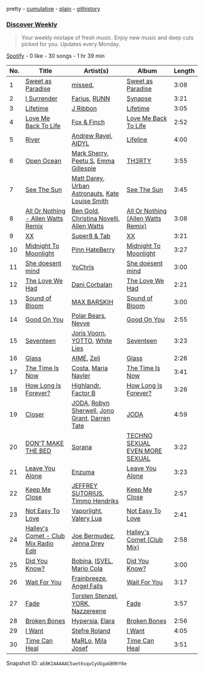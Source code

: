 pretty - [cumulative](/playlists/cumulative/37i9dQZEVXcMQ21aVFwcU6.md) - [plain](/playlists/plain/37i9dQZEVXcMQ21aVFwcU6) - [githistory](https://github.githistory.xyz/mdn522/spotify-playlist-archive/blob/main/playlists/plain/37i9dQZEVXcMQ21aVFwcU6)

### [Discover Weekly](https://open.spotify.com/playlist/37i9dQZEVXcMQ21aVFwcU6)

> Your weekly mixtape of fresh music\. Enjoy new music and deep cuts picked for you\. Updates every Monday.

[Spotify](https://open.spotify.com/user/spotify) - 0 like - 30 songs - 1 hr 39 min

| No. | Title | Artist(s) | Album | Length |
|---|---|---|---|---|
| 1 | [Sweet as Paradise](https://open.spotify.com/track/1LamKXZaBNe6UWgyX929FU) | [missed.](https://open.spotify.com/artist/3QH4U1cl3vgR0l7JsE19jd) | [Sweet as Paradise](https://open.spotify.com/album/09hC0H5Pbxs90jiIQGnENJ) | 3:08 |
| 2 | [I Surrender](https://open.spotify.com/track/3CqljDwvW3VLecNUNqTdDr) | [Farius](https://open.spotify.com/artist/76hZkywgIhbcrNft5bToXZ), [RUNN](https://open.spotify.com/artist/3l0H4QNiYYNdIsnZ4JgJAg) | [Synapse](https://open.spotify.com/album/5537uajf1toPNXqzVKaTaB) | 3:21 |
| 3 | [Lifetime](https://open.spotify.com/track/4fngEmw1UWrEomobMMONyL) | [J Ribbon](https://open.spotify.com/artist/0d3EDVe5qgeW2UnrPgPhsk) | [Lifetime](https://open.spotify.com/album/3YYhyx9KGWk1wPwU01tbdW) | 3:05 |
| 4 | [Love Me Back To Life](https://open.spotify.com/track/4xzcv9qTrfT5J0OhGprYSh) | [Fox & Finch](https://open.spotify.com/artist/192OPDXqnt1CBYqSpUWFa4) | [Love Me Back To Life](https://open.spotify.com/album/1mePonrxXcw752hfglvYyW) | 2:52 |
| 5 | [River](https://open.spotify.com/track/3zl4Rdr184PYtCuAQIdlcj) | [Andrew Rayel](https://open.spotify.com/artist/1UtBjqMZBAmqIPlDrKu7Tr), [AIDYL](https://open.spotify.com/artist/63YNSGgVHzU8j43ngzTw1f) | [Lifeline](https://open.spotify.com/album/3i9OwhydpiqFzTmWCU34EL) | 4:00 |
| 6 | [Open Ocean](https://open.spotify.com/track/3GtilSMqsxXAhyEFUYzw3U) | [Mark Sherry](https://open.spotify.com/artist/3mvBDVwojbFc7hmDIgoIHH), [Peetu S](https://open.spotify.com/artist/2G4Uvipvoj1FK1Fuetayle), [Emma Gillespie](https://open.spotify.com/artist/51XNkpCEypEY3z4ruyngRc) | [TH3RTY](https://open.spotify.com/album/5lkMUrbDsuhBofkgaKgNeC) | 3:55 |
| 7 | [See The Sun](https://open.spotify.com/track/4t2gGQPTb9hK8vDPjjlizR) | [Matt Darey](https://open.spotify.com/artist/20IiZT2AHU5GwnzncwJX6S), [Urban Astronauts](https://open.spotify.com/artist/24Pyk5epPtvgwDf8GQRYXj), [Kate Louise Smith](https://open.spotify.com/artist/1oTc5uL1Jrp1VwqdJrW7TT) | [See The Sun](https://open.spotify.com/album/6rElMO4kHumGgofUusrHCm) | 3:45 |
| 8 | [All Or Nothing \- Allen Watts Remix](https://open.spotify.com/track/4abeoDklqOpdyuYLLcmVQ2) | [Ben Gold](https://open.spotify.com/artist/4DXcK8M3bJkCFfhHIkudyL), [Christina Novelli](https://open.spotify.com/artist/1dbzT291PCwwYJK0l3Tr1n), [Allen Watts](https://open.spotify.com/artist/04FzGJxkYQ7zIRoCLQzLqR) | [All Or Nothing \(Allen Watts Remix\)](https://open.spotify.com/album/47H63nRrWFmT6OIRyNOL4d) | 3:08 |
| 9 | [XX](https://open.spotify.com/track/76ma1GT4O6D1WO4AfIdEnO) | [Super8 & Tab](https://open.spotify.com/artist/3WGxBKuYawiVOmCwR8FIUC) | [XX](https://open.spotify.com/album/0Qr6hyjW3JqnnjRxKiy4Bk) | 3:21 |
| 10 | [Midnight To Moonlight](https://open.spotify.com/track/3hQrGYRWkM0M9KVTWCkZKX) | [Pinn HateBerry](https://open.spotify.com/artist/0weAAinyJFsbn5Pz2j38ly) | [Midnight To Moonlight](https://open.spotify.com/album/570RsiseTEZxikNh4tPmBG) | 3:27 |
| 11 | [She doesent mind](https://open.spotify.com/track/7GG2Tf045BFrwI4Q53E0Fe) | [YoChris](https://open.spotify.com/artist/0hD4KMvZlL9fdZ2tcizO2N) | [She doesent mind](https://open.spotify.com/album/10Feo89NPUpYC7LNoMxyu6) | 3:00 |
| 12 | [The Love We Had](https://open.spotify.com/track/6d9QsSxRwN0jL5src4woDN) | [Dani Corbalan](https://open.spotify.com/artist/2G94MwfTiv77XfLBnfGdhO) | [The Love We Had](https://open.spotify.com/album/7Bo7IqvFNECqXsvB8oA6oc) | 2:21 |
| 13 | [Sound of Bloom](https://open.spotify.com/track/1EcSuTMIVcLNnqq4TrPaTe) | [MAX BARSKIH](https://open.spotify.com/artist/5zXGVPJHUzQPUXKA7AlTi5) | [Sound of Bloom](https://open.spotify.com/album/2Vf1VA6WCue48dtWNRJiCr) | 3:00 |
| 14 | [Good On You](https://open.spotify.com/track/0RGcKxmbyP34HBeNdsbUkW) | [Polar Bears](https://open.spotify.com/artist/0Ec3BmyWtzjCid5QjMGmRI), [Nevve](https://open.spotify.com/artist/3RTklnRcfHgkQJwFpgOq3t) | [Good On You](https://open.spotify.com/album/04nq9JW6YcDNw9Sn891uvs) | 2:55 |
| 15 | [Seventeen](https://open.spotify.com/track/7JWcNzIEvT4YIS0hplWZBs) | [Joris Voorn](https://open.spotify.com/artist/4jGpKAmwvU263l0tUh4xKU), [YOTTO](https://open.spotify.com/artist/5Dyfxq0ZrFjjeFBdSNxDbo), [White Lies](https://open.spotify.com/artist/6ssXMmc5EOUrauZxirM910) | [Seventeen](https://open.spotify.com/album/18n4STVyi9RQAlFSYINDf3) | 3:23 |
| 16 | [Glass](https://open.spotify.com/track/37jYVixBwiKS7wZSRw4Zpp) | [AIMÉ](https://open.spotify.com/artist/7IzSLcjhE05QonUdUtqQ3R), [Zeli](https://open.spotify.com/artist/76XUcSGE6JZ8pbCxnBd1iz) | [Glass](https://open.spotify.com/album/67Dx9P8UZC3shXW7KVgpf3) | 2:26 |
| 17 | [The Time Is Now](https://open.spotify.com/track/55adpqBNS6o2r12rgRspWb) | [Costa](https://open.spotify.com/artist/7IIb3I34G7MKHkscqTWPIJ), [Maria Nayler](https://open.spotify.com/artist/3tQfcFJsrGokPBQ5IgXY7O) | [The Time Is Now](https://open.spotify.com/album/70RMIwZpEpgLTu7MomgeVQ) | 3:41 |
| 18 | [How Long Is Forever?](https://open.spotify.com/track/1vNmwCE2s96B2TRWLbxpKc) | [Highlandr](https://open.spotify.com/artist/477Yv3zJqTgWiluEYambhg), [Factor B](https://open.spotify.com/artist/4OUavLWUepaSy6MNjkNS3g) | [How Long Is Forever?](https://open.spotify.com/album/7jQCze4e64lqYkZ0nXS9EY) | 3:26 |
| 19 | [Closer](https://open.spotify.com/track/1afMiKqXVRBunESLuUtCqJ) | [JODA](https://open.spotify.com/artist/5KS3RbR9m98HkNQzJy7dZJ), [Robyn Sherwell](https://open.spotify.com/artist/6vjYF7rDvsWBtHnPgBmJvs), [Jono Grant](https://open.spotify.com/artist/3Cs2Bm3Qwc9It4om0KVK8E), [Darren Tate](https://open.spotify.com/artist/16330UNmPRfGUXZC6flXqI) | [JODA](https://open.spotify.com/album/5QoX8eEaLS9XKFFzYcFC6B) | 4:59 |
| 20 | [DON'T MAKE THE BED](https://open.spotify.com/track/3KSqrhfmDvnX9NHQumEKVh) | [Sorana](https://open.spotify.com/artist/1PnnRNGfichOAfPOn5mVyx) | [TECHNO SEXUAL EVEN MORE SEXUAL](https://open.spotify.com/album/10lercQKDbqgzzSOtTuuVa) | 3:22 |
| 21 | [Leave You Alone](https://open.spotify.com/track/19dAcEg4umOMOMfDsyQOF1) | [Enzuma](https://open.spotify.com/artist/2qsO9ynBMspvOZpPcyfEqh) | [Leave You Alone](https://open.spotify.com/album/11V4SetNQlVzNMfurvI3Ya) | 3:23 |
| 22 | [Keep Me Close](https://open.spotify.com/track/6GifPmBMc0n2Gs3zfRkB5D) | [JEFFREY SUTORIUS](https://open.spotify.com/artist/2XGg454n1pSdgoqrfcSDbq), [Timmo Hendriks](https://open.spotify.com/artist/7rNPTious4qaZVcKH3cmX3) | [Keep Me Close](https://open.spotify.com/album/6BtAz6g22Yyslt5L4nDptQ) | 2:57 |
| 23 | [Not Easy To Love](https://open.spotify.com/track/5RStdUTLJbAHyx9VUxmvwD) | [Vaporlight](https://open.spotify.com/artist/2PqOUbx2GPnalkxHYumX3H), [Valery Lua](https://open.spotify.com/artist/0vNfKnAkh1mgDe9aTm25H2) | [Not Easy To Love](https://open.spotify.com/album/3YO89nWXM0UM5h2HpWSp4j) | 2:41 |
| 24 | [Halley's Comet \- Club Mix Radio Edit](https://open.spotify.com/track/3j3BNOWqaLyK765xcbmMBn) | [Joe Bermudez](https://open.spotify.com/artist/7mphkwym0SorytUy38iNzm), [Jenna Drey](https://open.spotify.com/artist/46wEh5f9PggGSqpJcPFqmT) | [Halley's Comet \(Club Mix\)](https://open.spotify.com/album/1p6XJd6egnCPOhTvrKJRkE) | 2:58 |
| 25 | [Did You Know?](https://open.spotify.com/track/5R1vXogvodsZkzChKPar7x) | [Bobina](https://open.spotify.com/artist/7H63wD8xWXAKdYVjZmE90B), [ISVEL](https://open.spotify.com/artist/3KkGPfyrPFkO9LcImUPhus), [Mario Cola](https://open.spotify.com/artist/5RBNovbJjJb93OizHIBfN4) | [Did You Know?](https://open.spotify.com/album/6Xabfn2EX486AkehWd6cW0) | 3:00 |
| 26 | [Wait For You](https://open.spotify.com/track/4eVRTlLimu2f85PwVS44jt) | [Frainbreeze](https://open.spotify.com/artist/0ZAI9fuyUJleGCW5DpU6Vb), [Angel Falls](https://open.spotify.com/artist/5rFJL8YA8t1lv8lgjL7X2E) | [Wait For You](https://open.spotify.com/album/6Cc5DGsCtlcNFxZhMRDeGe) | 3:17 |
| 27 | [Fade](https://open.spotify.com/track/6SlZqXqvrbt6kg7pSH7kNb) | [Torsten Stenzel](https://open.spotify.com/artist/0wxa02PwiKJW3ZpzYHlCN2), [YORK](https://open.spotify.com/artist/20L5MecnuNujUE6imrfK0Q), [Nazzereene](https://open.spotify.com/artist/3juwo4sTF5okJNvCfQpArZ) | [Fade](https://open.spotify.com/album/07tleYHsm8zDZtOOYnmKCa) | 3:57 |
| 28 | [Broken Bones](https://open.spotify.com/track/3jsy71FqJOyyD3y1k0nUKQ) | [Hypersia](https://open.spotify.com/artist/0J7xP06wlFNZdFuSyev5jp), [Elara](https://open.spotify.com/artist/6Hjeq4rnhr7spF9RLOWt7i) | [Broken Bones](https://open.spotify.com/album/4CTA1rbACXpnWjslgtcvGg) | 2:56 |
| 29 | [I Want](https://open.spotify.com/track/2x235ccyWKAr3k4AIUjyfn) | [Stefre Roland](https://open.spotify.com/artist/5ihTxfIrtsqdB8opzcnp1o) | [I Want](https://open.spotify.com/album/02tncIzUmvxB3VftLMlBV8) | 4:05 |
| 30 | [Time Can Heal](https://open.spotify.com/track/5uMefX9X9YYIBA40SvcVYr) | [MaRLo](https://open.spotify.com/artist/2kd1zg9ZyGG6WjZO2dAsFd), [Mila Josef](https://open.spotify.com/artist/249X7nXjC7z2dC9y6jFOli) | [Time Can Heal](https://open.spotify.com/album/3CKvUyAzeZWIrgmTZwszlf) | 3:51 |

Snapshot ID: `aE8KIAAAAAC5aet6sqvCyUGgaGB9hY8e`
